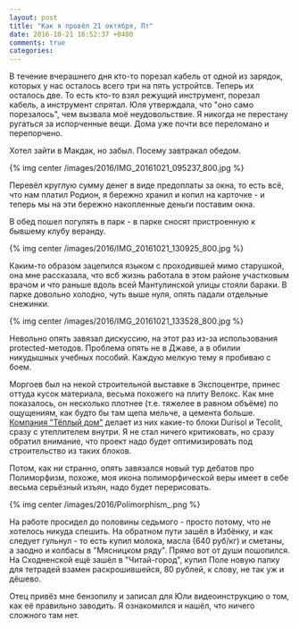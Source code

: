 ```yaml
---
layout: post
title: "Как я провёл 21 октября, Пт"
date: 2016-10-21 16:52:37 +0400
comments: true
categories: 
---
```

В течение вчерашнего дня кто-то порезал кабель от одной из зарядок, которых у нас осталось всего три на пять устройтсв. Теперь их осталось две. То есть кто-то взял режущий инструмент, порезал кабель, а инструмент спрятал. Юля утверждала, что "оно само порезалось", чем вызвала моё неудовольствие. Я никогда не перестану ругаться за испорченные вещи. Дома уже почти все переломано и перепорчено.

Хотел зайти в Макдак, но забыл. Посему завтракал обедом.

{% img center /images/2016/IMG_20161021_095237_800.jpg %}

Перевёл круглую сумму денег в виде предоплаты за окна, то есть всё, что нам платил Родион, я бережно хранил и копил на карточке - и теперь мы на эти бережно накопленные деньги поставим окна.

В обед пошел погулять в парк - в парке сносят пристроенную к бывшему клубу веранду.

{% img center /images/2016/IMG_20161021_130925_800.jpg %}

Каким-то образом зацепился языком с проходившей мимо старушкой, она мне рассказала, что всб жизнь работала в этом районе участковым врачом и что раньше вдоль всей Мантулинской улицы стояли бараки. В парке довольно холодно, чуть выше нуля, опять падали отдельные снежинки.

{% img center /images/2016/IMG_20161021_133528_800.jpg %}

Невольно опять завязал дискуссию, на этот раз из-за использования protected-методов. Проблема опять не в Джаве, а в обилии никудышных учебных пособий. Каждую мелкую тему я пробиваю с боем.

Моргоев был на некой строительной выставке в Экспоцентре, принес оттуда кусок материала, весьма похожего на плиту Велокс. Как мне показалось, он несколько плотнее (т.е. тяжелее в равном объёме) по ощущениям, как будто бы там щепа мельче, а цемента больше. [Компания "Тёплый дом"](http://www.teplyi-dom.com) делает из них какие-то блоки Durisol и Tecolit, сразу с утеплителем внутри. Я не стал ничего критиковать, но сразу обратил внимание, что проект надо будет оптимизировать под строительство из таких блоков.

Потом, как ни странно, опять завязался новый тур дебатов про Полиморфизм, похоже, моя икона полиморфической веры имеет в себе весьма серьёзный изъян, надо будет перерисовать. 

{% img center /images/2016/Polimorphism_.png %}

На работе просидел до половины седьмого - просто потому, что не хотелось никуда спешить. На обратном пути зашёл в Избёнку, и как следует гульнул - то есть купил молока, масла (640 руб/кг) и сметаны, а заодно и колбасы в "Мясницком ряду". Прямо вот от души пошопился. На Сходненской ещё зашёл в "Читай-город", купил Поле новую папку для тетрадей взамен раскрошившейся, 80 рублей, к слову, не так уж и дёшево.

Отец привёз мне бензопилу и записал для Юли видеоинструкцию о том, как её правильно заводить. Я ознакомился и нашёл, что ничего сложного там нет.